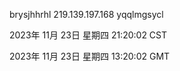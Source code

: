 brysjhhrhl 219.139.197.168 yqqlmgsycl

2023年 11月 23日 星期四 21:20:02 CST

2023年 11月 23日 星期四 13:20:02 GMT
